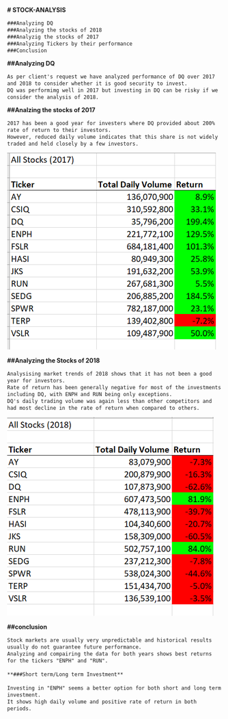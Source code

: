 **# STOCK-ANALYSIS**

    ###Analyzing DQ
    ###Analyzing the stocks of 2018
    ###Analyzig the stocks of 2017
    ###Analyzing Tickers by their performance
    ###Conclusion
  
  **##Analyzing DQ**
  
    As per client's request we have analyzed performance of DQ over 2017 and 2018 to consider whether it is good security to invest.
    DQ was performimg well in 2017 but investing in DQ can be risky if we consider the analysis of 2018.
  
  **##Analzing the stocks of 2017**
  
    2017 has been a good year for investers where DQ provided about 200% rate of return to their investors. 
    However, reduced daily volume indicates that this share is not widely traded and held closely by a few investors.
    
  ![This is an image](https://github.com/AmbreenRafique/stocks-analysis/blob/main/2017%20Analysis.png)
  
  **##Analyzing the Stocks of 2018**
     
    Analysising market trends of 2018 shows that it has not been a good year for investors.  
    Rate of return has been generally negative for most of the investments including DQ, with ENPH and RUN being only exceptions.
    DQ's daily trading volume was again less than other competitors and had most decline in the rate of return when compared to others.
  
  ![This is an image](https://github.com/AmbreenRafique/stocks-analysis/blob/main/2018%20Analysis.png)
  
  **##conclusion**
    
    Stock markets are usually very unpredictable and historical results usually do not guarantee future performance. 
    Analyzing and compairing the data for both years shows best returns for the tickers "ENPH" and "RUN".
      
    **###Short term/Long term Investment**
      
    Investing in "ENPH" seems a better option for both short and long term investment. 
    It shows high daily volume and positive rate of return in both periods.
 
 
